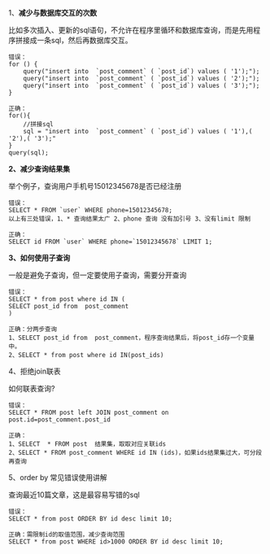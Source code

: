 1、**减少与数据库交互的次数**

比如多次插入、更新的sql语句，不允许在程序里循环和数据库查询，而是先用程序拼接成一条sql，然后再数据库交互。

    错误：
    for () {
        query("insert into  `post_comment` ( `post_id`) values ( '1');");
        query("insert into  `post_comment` ( `post_id`) values ( '2');");
        query("insert into  `post_comment` ( `post_id`) values ( '3');");
    }

    正确：
    for(){
        //拼接sql
        sql = "insert into  `post_comment` ( `post_id`) values ( '1'),( '2'),( '3');" 
    }
    query(sql);

**2、减少查询结果集**

举个例子，查询用户手机号15012345678是否已经注册

    错误：
    SELECT * FROM `user` WHERE phone=15012345678;
    以上有三处错误，1、* 查询结果太广 2、phone 查询 没有加引号 3、没有limit 限制

    正确：
    SELECT id FROM `user` WHERE phone=`15012345678` LIMIT 1;

**3、如何使用子查询**

一般是避免子查询，但一定要使用子查询，需要分开查询

```
错误：
SELECT * from post where id IN (
SELECT post_id from  post_comment
)

正确：分两步查询
1、SELECT post_id from  post_comment，程序查询结果后，将post_id存一个变量中。
2、SELECT * from post where id IN(post_ids)
```

4、拒绝join联表

如何联表查询?

```
错误：
SELECT * FROM post left JOIN post_comment on post.id=post_comment.post_id

正确：
1、SELECT  * FROM post  结果集，取取对应关联ids
2、SELECT * FROM post_comment WHERE id IN (ids)，如果ids结果集过大，可分段再查询
```

5、order by 常见错误使用讲解

查询最近10篇文章，这是最容易写错的sql

```
错误：
SELECT * from post ORDER BY id desc limit 10;

正确：需限制id的取值范围，减少查询范围
SELECT * from post WHERE id>1000 ORDER BY id desc limit 10;
```



